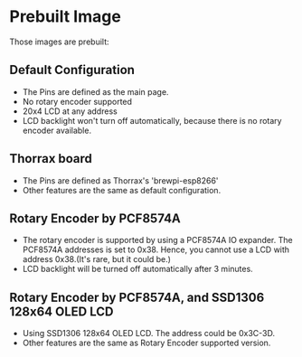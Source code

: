 # Prebuilt Image

Those images are prebuilt:
## Default Configuration
 * The Pins are defined as the main page.
 * No rotary encoder supported
 * 20x4 LCD at any address
 * LCD backlight won't turn off automatically, because there is no rotary encoder available.
  
## Thorrax board
 * The Pins are defined as Thorrax's 'brewpi-esp8266'
 * Other features are the same as default configuration.
 
## Rotary Encoder by PCF8574A
 * The rotary encoder is supported by using a PCF8574A IO expander. The PCF8574A addresses is set to 0x38. Hence, you cannot use a LCD with address 0x38.(It's rare, but it could be.)
 * LCD backlight will be turned off automatically after 3 minutes.
 
## Rotary Encoder by PCF8574A, and SSD1306 128x64 OLED LCD
 * Using SSD1306 128x64 OLED LCD. The address could be 0x3C-3D.
 * Other features are the same as Rotary Encoder supported version. 
